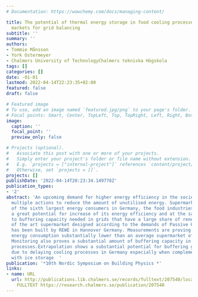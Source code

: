 ```yaml
---
# Documentation: https://wowchemy.com/docs/managing-content/

title: The potential of thermal energy storage in food cooling processes in retail
  markets for grid balancing
subtitle: ''
summary: ''
authors:
- Tommie Månsson
- York Ostermeyer
- Chalmers University of TechnologyChalmers tekniska Högskola
tags: []
categories: []
date: -01-01
lastmod: 2022-04-14T22:23:35+02:00
featured: false
draft: false

# Featured image
# To use, add an image named `featured.jpg/png` to your page's folder.
# Focal points: Smart, Center, TopLeft, Top, TopRight, Left, Right, BottomLeft, Bottom, BottomRight.
image:
  caption: ''
  focal_point: ''
  preview_only: false

# Projects (optional).
#   Associate this post with one or more of your projects.
#   Simply enter your project's folder or file name without extension.
#   E.g. `projects = ["internal-project"]` references `content/project/deep-learning/index.md`.
#   Otherwise, set `projects = []`.
projects: []
publishDate: '2022-04-14T20:23:34.149778Z'
publication_types:
- '2'
abstract: 'An upcoming demand for higher energy efficiency in the society requires
  multiple actions to reduce the amount of unutilised energy. Supermarkets are part
  of the sixth largest energy consumers in Germany, the food industries, and hold
  a great potential for increase of its energy efficiency and at the same time contribute
  to buffering capacity needed in grids that have a large share of renewables.A state
  of the art supermarket designed according to the demands of Passive House Institute
  has been built by REWE in Hannover Germany. Measurements are proving it to have
  energy consumption substantially lower than an average supermarket of the same size.
  Monitoring also proves a substantial amount of buffering capacity in the cooling
  processes.Extrapolation shows a substantial potential for buffering grid fluctuations
  due to delaying cooling processes in Germany especially when complementing the system
  with ice storage  '
publication: '*10th Nordic Symposium on Building Physics *'
links:
- name: URL
  url: http://publications.lib.chalmers.se/records/fulltext/207540/local_207540.pdf
    FULLTEXT https://research.chalmers.se/publication/207540
---
```

